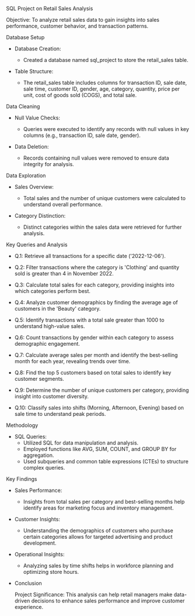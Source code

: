 SQL Project on Retail Sales Analysis

 Objective: To analyze retail sales data to gain insights into sales performance, customer behavior, and transaction patterns.

Database Setup
- Database Creation:
  - Created a database named sql_project to store the retail_sales table.
  
- Table Structure:
  - The retail_sales table includes columns for transaction ID, sale date, sale time, customer ID, gender, age, category, quantity, price per unit, cost of goods sold (COGS), and total sale.

Data Cleaning
- Null Value Checks:
  - Queries were executed to identify any records with null values in key columns (e.g., transaction ID, sale date, gender).
  
- Data Deletion:
  - Records containing null values were removed to ensure data integrity for analysis.

Data Exploration
- Sales Overview:
  - Total sales and the number of unique customers were calculated to understand overall performance.
  
- Category Distinction:
  - Distinct categories within the sales data were retrieved for further analysis.

Key Queries and Analysis
- Q.1: Retrieve all transactions for a specific date ('2022-12-06').
  
- Q.2: Filter transactions where the category is 'Clothing' and quantity sold is greater than 4 in November 2022.

- Q.3: Calculate total sales for each category, providing insights into which categories perform best.

- Q.4: Analyze customer demographics by finding the average age of customers in the 'Beauty' category.

- Q.5: Identify transactions with a total sale greater than 1000 to understand high-value sales.

- Q.6: Count transactions by gender within each category to assess demographic engagement.

- Q.7: Calculate average sales per month and identify the best-selling month for each year, revealing trends over time.

- Q.8: Find the top 5 customers based on total sales to identify key customer segments.

- Q.9: Determine the number of unique customers per category, providing insight into customer diversity.

- Q.10: Classify sales into shifts (Morning, Afternoon, Evening) based on sale time to understand peak periods.

Methodology
- SQL Queries:
  - Utilized SQL for data manipulation and analysis.
  - Employed functions like AVG, SUM, COUNT, and GROUP BY for aggregation.
  - Used subqueries and common table expressions (CTEs) to structure complex queries.

 Key Findings
- Sales Performance:
  - Insights from total sales per category and best-selling months help identify areas for marketing focus and inventory management.
  
- Customer Insights:
  - Understanding the demographics of customers who purchase certain categories allows for targeted advertising and product development.

- Operational Insights:
  - Analyzing sales by time shifts helps in workforce planning and optimizing store hours.

- Conclusion

  Project Significance:
   This analysis can help retail managers make data-driven decisions to enhance sales performance and improve customer experience.
